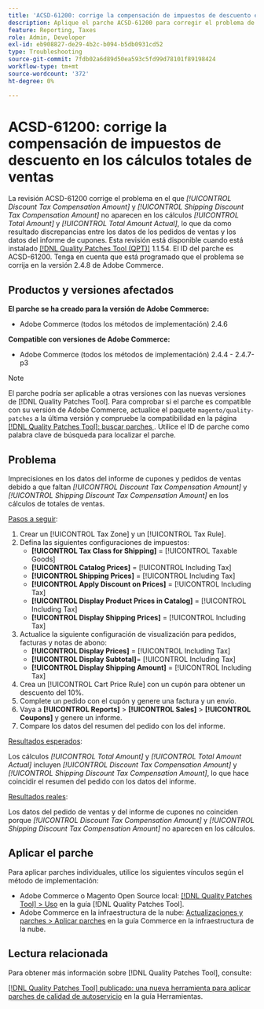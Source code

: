 ```yaml
---
title: 'ACSD-61200: corrige la compensación de impuestos de descuento en los cálculos totales de ventas'
description: Aplique el parche ACSD-61200 para corregir el problema de Adobe Commerce en el que faltan *[!UICONTROL Discount Tax Compensation Amount]* y *[!UICONTROL Shipping Discount Tax Compensation Amount]* en los cálculos de totales de ventas, lo que provoca discrepancias entre los datos de pedidos de ventas y los datos del informe de cupones.
feature: Reporting, Taxes
role: Admin, Developer
exl-id: eb908827-de29-4b2c-b094-b5db0931cd52
type: Troubleshooting
source-git-commit: 7fdb02a6d89d50ea593c5fd99d78101f89198424
workflow-type: tm+mt
source-wordcount: '372'
ht-degree: 0%

---
```


# ACSD-61200: corrige la compensación de impuestos de descuento en los cálculos totales de ventas

La revisión ACSD-61200 corrige el problema en el que *[!UICONTROL Discount Tax Compensation Amount]* y *[!UICONTROL Shipping Discount Tax Compensation Amount]* no aparecen en los cálculos *[!UICONTROL Total Amount]* y *[!UICONTROL Total Amount Actual]*, lo que da como resultado discrepancias entre los datos de los pedidos de ventas y los datos del informe de cupones. Esta revisión está disponible cuando está instalado [[!DNL Quality Patches Tool (QPT)]](/help/tools/quality-patches-tool/quality-patches-tool-to-self-serve-quality-patches.md) 1.1.54. El ID del parche es ACSD-61200. Tenga en cuenta que está programado que el problema se corrija en la versión 2.4.8 de Adobe Commerce.

## Productos y versiones afectados

**El parche se ha creado para la versión de Adobe Commerce:**

- Adobe Commerce (todos los métodos de implementación) 2.4.6

**Compatible con versiones de Adobe Commerce:**

- Adobe Commerce (todos los métodos de implementación) 2.4.4 - 2.4.7-p3

>[!NOTE]
>
>El parche podría ser aplicable a otras versiones con las nuevas versiones de [!DNL Quality Patches Tool]. Para comprobar si el parche es compatible con su versión de Adobe Commerce, actualice el paquete `magento/quality-patches` a la última versión y compruebe la compatibilidad en la página [[!DNL Quality Patches Tool]: buscar parches &#x200B;](https://experienceleague.adobe.com/tools/commerce-quality-patches/index.html?lang=es). Utilice el ID de parche como palabra clave de búsqueda para localizar el parche.

## Problema

Imprecisiones en los datos del informe de cupones y pedidos de ventas debido a que faltan *[!UICONTROL Discount Tax Compensation Amount]* y *[!UICONTROL Shipping Discount Tax Compensation Amount]* en los cálculos de totales de ventas.

<u>Pasos a seguir</u>:

1. Crear un [!UICONTROL Tax Zone] y un [!UICONTROL Tax Rule].
1. Defina las siguientes configuraciones de impuestos:
   - **[!UICONTROL Tax Class for Shipping]** = [!UICONTROL Taxable Goods]
   - **[!UICONTROL Catalog Prices]** = [!UICONTROL Including Tax]
   - **[!UICONTROL Shipping Prices]** = [!UICONTROL Including Tax]
   - **[!UICONTROL Apply Discount on Prices]** = [!UICONTROL Including Tax]
   - **[!UICONTROL Display Product Prices in Catalog]** = [!UICONTROL Including Tax]
   - **[!UICONTROL Display Shipping Prices]** = [!UICONTROL Including Tax]
1. Actualice la siguiente configuración de visualización para pedidos, facturas y notas de abono:
   - **[!UICONTROL Display Prices]** = [!UICONTROL Including Tax]
   - **[!UICONTROL Display Subtotal]**= [!UICONTROL Including Tax]
   - **[!UICONTROL Display Shipping Amount]** = [!UICONTROL Including Tax]
1. Crea un [!UICONTROL Cart Price Rule] con un cupón para obtener un descuento del 10%.
1. Complete un pedido con el cupón y genere una factura y un envío.
1. Vaya a **[!UICONTROL Reports]** > **[!UICONTROL Sales]** > **[!UICONTROL Coupons]** y genere un informe.
1. Compare los datos del resumen del pedido con los del informe.

<u>Resultados esperados</u>:

Los cálculos *[!UICONTROL Total Amount]* y *[!UICONTROL Total Amount Actual]* incluyen *[!UICONTROL Discount Tax Compensation Amount]* y *[!UICONTROL Shipping Discount Tax Compensation Amount]*, lo que hace coincidir el resumen del pedido con los datos del informe.

<u>Resultados reales</u>:

Los datos del pedido de ventas y del informe de cupones no coinciden porque *[!UICONTROL Discount Tax Compensation Amount]* y *[!UICONTROL Shipping Discount Tax Compensation Amount]* no aparecen en los cálculos.

## Aplicar el parche

Para aplicar parches individuales, utilice los siguientes vínculos según el método de implementación:

- Adobe Commerce o Magento Open Source local: [[!DNL Quality Patches Tool] > Uso](/help/tools/quality-patches-tool/usage.md) en la guía [!DNL Quality Patches Tool].
- Adobe Commerce en la infraestructura de la nube: [Actualizaciones y parches > Aplicar parches](https://experienceleague.adobe.com/docs/commerce-cloud-service/user-guide/develop/upgrade/apply-patches.html?lang=es) en la guía Commerce en la infraestructura de la nube.

## Lectura relacionada

Para obtener más información sobre [!DNL Quality Patches Tool], consulte:

[[!DNL Quality Patches Tool] publicado: una nueva herramienta para aplicar parches de calidad de autoservicio](https://experienceleague.adobe.com/es/docs/commerce-operations/tools/quality-patches-tool/quality-patches-tool-to-self-serve-quality-patches) en la guía Herramientas.
